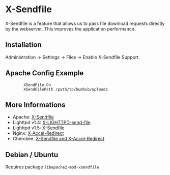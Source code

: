X-Sendfile
==========

X-Sendfile is a feature that allows us to pass file download requests directly by the webserver.
This improves the application performance.

Installation
------------

Administration -> Settings -> Files -> Enable X-Sendfile Support.

Apache Config Example
------------------------

```        
        XSendFile On
        XSendFilePath /path/to/humhub/uploads
```        


More Informations
-----------------

- Apache: [X-Sendfile](http://tn123.org/mod_xsendfile)
- Lighttpd v1.4: [X-LIGHTTPD-send-file](http://redmine.lighttpd.net/projects/lighttpd/wiki/X-LIGHTTPD-send-file)
- Lighttpd v1.5: [X-Sendfile](http://redmine.lighttpd.net/projects/lighttpd/wiki/X-LIGHTTPD-send-file)
- Nginx: [X-Accel-Redirect](http://wiki.nginx.org/XSendfile)
- Cherokee: [X-Sendfile and X-Accel-Redirect](http://www.cherokee-project.com/doc/other_goodies.html#x-sendfile)



Debian / Ubuntu
---------------
Requires package ``libapache2-mod-xsendfile``

 
